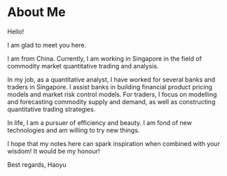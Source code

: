 # About Me

Hello!

I am glad to meet you here.

I am from China. Currently, I am working in Singapore in the field of commodity market quantitative trading and analysis.

In my job, as a quantitative analyst, I have worked for several banks and traders in Singapore. I assist banks in building financial product pricing models and market risk control models. For traders, I focus on modelling and forecasting commodity supply and demand, as well as constructing quantitative trading strategies.

In life, I am a pursuer of efficiency and beauty. I am fond of new technologies and am willing to try new things.

I hope that my notes here can spark inspiration when combined with your wisdom! It would be my honour!

Best regards,
Haoyu